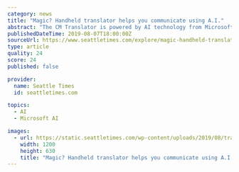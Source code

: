 ```yaml
---
category: news
title: "Magic? Handheld translator helps you communicate using A.I."
abstract: "The CM Translator is powered by AI technology from Microsoft Azure Cognitive Services, including machine translation and neural text-to-speech capabilities, as well as Automatic Speech Recognition from AI research firm OrionStar. The CM Translator looks ..."
publishedDateTime: 2019-08-07T18:00:00Z
sourceUrl: https://www.seattletimes.com/explore/magic-handheld-translator-helps-you-communicate-using-a-i/
type: article
quality: 24
score: 24
published: false

provider:
  name: Seattle Times
  id: seattletimes.com

topics:
  - AI
  - Microsoft AI

images:
  - url: https://static.seattletimes.com/wp-content/uploads/2019/08/translator_0807-1200x630.jpg
    width: 1200
    height: 630
    title: "Magic? Handheld translator helps you communicate using A.I."
---
```

